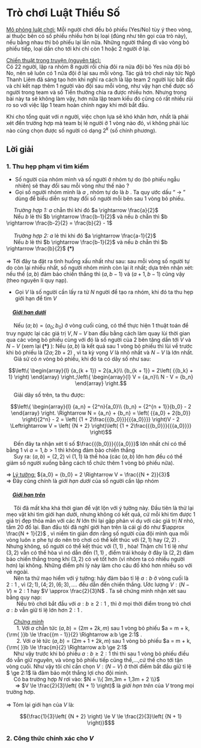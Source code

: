 # Trò chơi Luật Thiểu Số 
<ins>Mô phỏng luật chơi:</ins> Mỗi người chơi đều bỏ phiếu (Yes/No) tùy ý theo vòng, ai thuộc bên có số phiếu nhiều hơn bị loại (đúng như tên gọi của trò này), nếu bằng nhau thì bỏ phiếu lại lần nữa. Những người thắng đi vào vòng bỏ phiếu tiếp, loại dần cho tới khi chỉ còn 1 hoặc 2 người ở lại. <br>

<ins>Chiến thuật trong truyện (nguyên tác): </ins> <br>
Có 22 người, lập ra nhóm 8 người rồi chia đôi ra nửa đội bỏ Yes nửa đội bỏ No, nên sẽ luôn có 1 nửa đội ở lại sau mỗi vòng. Tác giả trò chơi này tức Ngô Thanh Liêm đã sáng tạo hơn khi nghĩ ra cách là lập team 2 người lúc bắt đầu và chỉ kết nạp thêm 1 người vào đội sau mỗi vòng, như vậy hạn chế được số người trong team và số Tiền thưởng chia ra được nhiều hơn. Nhưng trong bài này ta sẽ không làm vậy, hơn nữa lập team kiểu đó cũng có rất nhiều rủi ro so với việc lập 1 team hoàn chỉnh ngay khi mới bắt đầu. <br>

Khi cho tổng quát với $n$ người, việc chọn lựa sẽ khó khăn hơn, nhất là phải xét đến trường hợp mà team bị lẻ người ở 1 vòng nào đó, vì không phải lúc nào cũng chọn được số người có dạng $2^{k}$ (số chính phương).

## Lời giải 
### 1. Thu hẹp phạm vi tìm kiếm 
- Số người của nhóm mình và số người ở nhóm tự do (bỏ phiếu ngẫu nhiên) sẽ thay đổi sau mỗi vòng như thế nào ? <br>
- Gọi số người nhóm mình là $a$ , nhóm tự do là $b$ . Ta quy ước dấu “ $\rightarrow$ ” dùng để biểu diễn sự thay đổi số người mỗi bên sau 1 vòng bỏ phiếu.<br>

&nbsp;&nbsp;&nbsp;&nbsp;&nbsp;*Trường hợp 1:* $a$ chẵn thì khi đó $a \rightarrow \frac{a}{2}$ <br>
&nbsp;&nbsp;&nbsp;&nbsp;&nbsp;Nếu $b$ lẻ thì $b \rightarrow \frac{b-1}{2}$ và nếu $b$ chẵn thì $b \rightarrow \frac{b-2}{2} = \frac{b}{2} - 1$ <br><br>
&nbsp;&nbsp;&nbsp;&nbsp;&nbsp;*Trường hợp 2:* $a$ lẻ thì khi đó $a \rightarrow \frac{a-1}{2}$ <br>
&nbsp;&nbsp;&nbsp;&nbsp;&nbsp;Nếu $b$ lẻ thì $b \rightarrow \frac{b-1}{2}$ và nếu $b$ chẵn thì $b \rightarrow \frac{b}{2}$  **(*)** <br><br>
$\Longrightarrow$ Tới đây ta đặt ra tình huống xấu nhất như sau: sau mỗi vòng số người tự do còn lại nhiều nhất, số người nhóm mình còn lại ít nhất; dựa trên nhận xét: nếu thế $(a,b)$ đảm bảo chiến thắng thì $(a,b-1)$ và $(a+1,b-1)$ cũng vậy (theo nguyên lí quy nạp). <br>

- Gọi $V$ là số người cần lấy ra từ $N$ người để tạo ra nhóm, khi đó ta thu hẹp giới hạn để tìm $V$ <br>
#### &nbsp;&nbsp;&nbsp;&nbsp;&nbsp;<ins>*Giới hạn dưới*</ins> <br>
&nbsp;&nbsp;&nbsp;&nbsp;&nbsp;Nếu $(a;b)=(a_{0};b_{0})$ ở vòng cuối cùng, có thể thực hiện 1 thuật toán để truy ngược lại các giá trị $V,N-V$ ban đầu bằng cách làm quay lùi thời gian qua các vòng bỏ phiếu cùng với đó là số người của 2 bên tăng dần tới $V$ và $N-V$ (xem lại **(*)** ): Nếu $(a,b)$ là kết quả sau 1 vòng bỏ phiếu thì lùi về trước khi bỏ phiếu là $(2a;2b+2)$ , vì ta kỳ vọng $V$ là nhỏ nhất và $N-V$ là lớn nhất. <br>
&nbsp;&nbsp;&nbsp;&nbsp;&nbsp;Giả sử có $n$ vòng bỏ phiếu, khi đó ta có dãy số như sau: 
```math
\left\{ \begin{array}{l}
{a_{k + 1}} = 2{a_k}\\
{b_{k + 1}} = 2\left( {{b_k} + 1} \right)
\end{array} \right.;\left\{ \begin{array}{l}
V = {a_n}\\
N - V = {b_n}
\end{array} \right.
```
&nbsp;&nbsp;&nbsp;&nbsp;&nbsp;Giải dãy số trên, ta thu được: 
```math
\left\{ \begin{array}{l}
{a_n} = {2^n}{a_0}\\
{b_n} = {2^{n + 1}}{b_0} - 2
\end{array} \right. \Rightarrow N = {a_n} + {b_n} = \left( {{a_0} + 2{b_0}} \right){2^n} - 2 = \left( {1 + 2\frac{{{b_0}}}{{{a_0}}}} \right)V - 2 \Leftrightarrow V = \left( {N + 2} \right)\left( {1 + 2\frac{{{b_0}}}{{{a_0}}}} \right)
```
&nbsp;&nbsp;&nbsp;&nbsp;&nbsp;Đến đây ta nhận xét tỉ số $\frac{{{b_0}}}{{{a_0}}}$ lớn nhất chỉ có thể bằng 1 vì $a = 1,b > 1$ thì không đảm bảo chiến thắng <br>
&nbsp;&nbsp;&nbsp;&nbsp;&nbsp;Suy ra: $(a,b)=(2,2)$ vì $(1,1)$ là thế hòa (các $(a,b)$ lớn hơn đều có thể giảm số người xuống bằng cách tổ chức thêm 1 vòng bỏ phiếu nữa). <br>

$\Longrightarrow$ <ins>Lý tưởng:</ins>  ${a_0} = {b_0} = 2 \Rightarrow V = \frac{{N + 2}}{3}$ <br>
$\Longrightarrow$ Đây cũng chính là *giới hạn dưới* của số người cần lập nhóm <br>
#### &nbsp;&nbsp;&nbsp;&nbsp;&nbsp;<ins>*Giới hạn trên*</ins> <br>
&nbsp;&nbsp;&nbsp;&nbsp;&nbsp;Tôi đã mất kha khá thời gian để vật lộn với ý tưởng này. Đầu tiên là thử lại mẹo vặt khi tìm giới hạn dưới, nhưng không có kết quả, cứ mỗi khi tìm được 1 giá trị đẹp thỏa mãn với các $N$ lớn thì lại gặp phản ví dụ với các giá trị $N$ nhỏ, tầm 20 đổ lại. Ban đầu tôi đã nghĩ giới hạn trên là cái gì đó như $\approx \frac{N + 1}{2}$ , vì niềm tin giản đơn rằng số người của đội mình qua mỗi vòng luôn $≥$ phe tự do nên trò chơi có thể kết thúc với $(2,1)$ hay $(2,2)$ . Nhưng không, số người có thể kết thúc với $(1,1)$ , hòa! Thậm chí 1 tỉ lệ như $(3,2)$ vẫn có thể hòa vì nó dẫn đến $(1,1)$ , điểm trái khoáy ở đây là $(2,2)$ đảm bảo chiến thắng trong khi  $(3,2)$ có vẻ tốt hơn (vì nhóm ta có nhiều người hơn) lại không. Những điểm phi lý này làm cho câu đố khó hơn nhiều so với vẻ ngoài. <br>
&nbsp;&nbsp;&nbsp;&nbsp;&nbsp;Nên ta thử mạo hiểm với ý tưởng: hãy đảm bảo tỉ lệ $a:b$ ở vòng cuối là $2:1$ , vì $\left( {2;1} \right),\left( {4;2} \right),\left( {6;3} \right),....$ đều dẫn đến chiến thắng. Ước lượng $V:\left( {N - V} \right) \approx 2:1$ hay $V \approx \frac{2}{3}N$ . Ta sẽ chứng minh nhận xét sau bằng quy nạp: <br>
&nbsp;&nbsp;&nbsp;&nbsp;&nbsp;&nbsp;&nbsp;Nếu trò chơi bắt đầu với $a:b \ge 2:1$ , thì ở mọi thời điểm trong trò chơi $a:b$ vẫn giữ tỉ lệ lớn hơn $2:1$ . <br>

&nbsp;&nbsp;&nbsp;&nbsp;&nbsp;*<ins>Chứng minh </ins>* <br>
&nbsp;&nbsp;&nbsp;&nbsp;&nbsp;&nbsp;&nbsp;1. Với $a$ chẵn tức $\left( {a,b} \right) = \left( {2m + 2k,m} \right)$ sau 1 vòng bỏ phiếu $a = m + k,{\rm{ }}b \le \frac{{m - 1}}{2} \Rightarrow a:b \ge 2:1$ . <br>
&nbsp;&nbsp;&nbsp;&nbsp;&nbsp;&nbsp;&nbsp;2. Với $a$ lẻ tức $\left( {a,b} \right) = \left( {2m + 1 + 2k,m} \right)$ sau 1 vòng bỏ phiếu $a = m + k,{\rm{ }}b \le \frac{m}{2} \Rightarrow a:b \ge 2:1$ <br>
&nbsp;&nbsp;&nbsp;&nbsp;&nbsp;Như vậy trước khi bỏ phiếu $a:b \ge 2:1$ thì thì sau 1 vòng bỏ phiếu điều đó vẫn giữ nguyên, và vòng bỏ phiếu tiếp cũng thế,...,cứ thế cho tới tận vòng cuối. Như vậy tôi chỉ cần chọn $V:\left( {N - V} \right)$ ở thời điểm bắt đầu giữ tỉ lệ $ \ge 2:1$ là đảm bảo một thắng lợi cho đội mình. <br>
&nbsp;&nbsp;&nbsp;&nbsp;&nbsp;Có ba trường hợp $N$ rơi vào: $N = \\{ 3m,3m + 1,3m + 2 \\}$ <br>
&nbsp;&nbsp;&nbsp;&nbsp;&nbsp; $\Longrightarrow$ $V \le \frac{2}{3}\left( {N + 1} \right)$ là *giới hạn trên* của $V$ trong mọi trường hơp. <br> <br>
$\Longrightarrow$ Tóm lại giới hạn của $V$ là: 
```math
{\frac{1}{3}\left( {N + 2} \right) \le V \le \frac{2}{3}\left( {N + 1} \right)}$
```
### 2. Công thức chính xác cho $V$





















